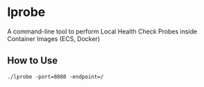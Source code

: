 # lprobe
A command-line tool to perform Local Health Check Probes inside Container Images (ECS, Docker)
## How to Use
```shell
./lprobe -port=8080 -endpoint=/
```

